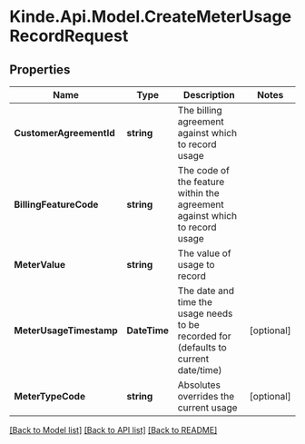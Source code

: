 # Kinde.Api.Model.CreateMeterUsageRecordRequest

## Properties

Name | Type | Description | Notes
------------ | ------------- | ------------- | -------------
**CustomerAgreementId** | **string** | The billing agreement against which to record usage | 
**BillingFeatureCode** | **string** | The code of the feature within the agreement against which to record usage | 
**MeterValue** | **string** | The value of usage to record | 
**MeterUsageTimestamp** | **DateTime** | The date and time the usage needs to be recorded for (defaults to current date/time) | [optional] 
**MeterTypeCode** | **string** | Absolutes overrides the current usage | [optional] 

[[Back to Model list]](../README.md#documentation-for-models) [[Back to API list]](../README.md#documentation-for-api-endpoints) [[Back to README]](../README.md)

